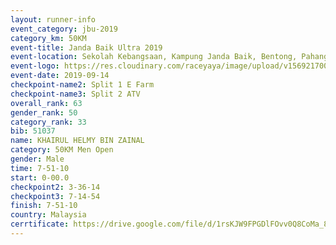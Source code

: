 ```yaml
---
layout: runner-info 
event_category: jbu-2019 
category_km: 50KM 
event-title: Janda Baik Ultra 2019
event-location: Sekolah Kebangsaan, Kampung Janda Baik, Bentong, Pahang, Malaysia 
event-logo: https://res.cloudinary.com/raceyaya/image/upload/v1569217009/logo/janda-baik_vch1pc.jpg 
event-date: 2019-09-14 
checkpoint-name2: Split 1 E Farm 
checkpoint-name3: Split 2 ATV 
overall_rank: 63
gender_rank: 50
category_rank: 33
bib: 51037
name: KHAIRUL HELMY BIN ZAINAL
category: 50KM Men Open
gender: Male
time: 7-51-10
start: 0-00.0
checkpoint2: 3-36-14
checkpoint3: 7-14-54
finish: 7-51-10
country: Malaysia
cerrtificate: https://drive.google.com/file/d/1rsKJW9FPGDlFOvv0Q8CoMa_80-0Rb20Z/view?usp=sharing
---
```

